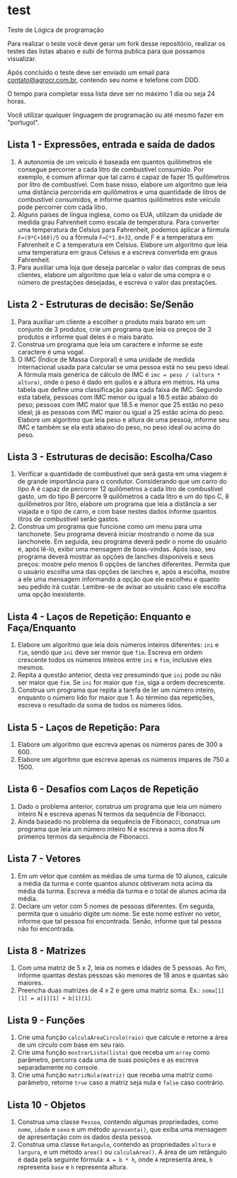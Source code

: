 # test
Teste de Lógica de programação

Para realizar o teste você deve gerar um fork desse repositório, realizar os testes das listas abaixo e subi de forma publica para que possamos visualizar.

Após concluido o teste deve ser enviado um email para contato@agrocr.com.br, contendo seu nome e telefone com DDD.

O tempo para completar essa lista deve ser no máximo 1 dia ou seja 24 horas.

Você utilizar qualquer linguagem de programação ou até mesmo fazer em "portugol".

## Lista 1 - Expressões, entrada e saída de dados

1. A autonomia de um veículo é baseada em quantos quilômetros ele consegue percorrer a cada litro de combustível consumido. Por exemplo, é comum afirmar que tal carro é capaz de fazer 15 quilômetros por litro de combustível. Com base nisso, elabore um algoritmo que leia uma distância percorrida em quilômetros e uma quantidade de litros de combustível consumidos, e informe quantos quilômetros este veículo pode percorrer com cada litro.
2. Alguns países de língua inglesa, como os EUA, utilizam da unidade de medida grau Fahrenheit como escala de temperatura. Para converter uma temperatura de Celsius para Fahrenheit, podemos aplicar a fórmula `F=(9*C+160)/5` ou a fórmula `F=C*1.8+32`, onde F é a temperatura em Fahrenheit e C a temperatura em Celsius. Elabore um algoritmo que leia uma temperatura em graus Celsius e a escreva convertida em graus Fahrenheit.
3. Para auxiliar uma loja que deseja parcelar o valor das compras de seus clientes, elabore um algoritmo que leia o valor de uma compra e o número de prestações desejadas, e escreva o valor das prestações.

## Lista 2 - Estruturas de decisão: Se/Senão

1. Para auxiliar um cliente a escolher o produto mais barato em um conjunto de 3 produtos, crie um programa que leia os preços de 3 produtos e informe qual deles é o mais barato.
2. Construa um programa que leia um caractere e informe se este caractere é uma vogal.
3. O IMC (Índice de Massa Corporal) é uma unidade de medida internacional usada para calcular se uma pessoa está no seu peso ideal. A fórmula mais genérica de cálculo de IMC é `imc = peso / (altura * altura)`, onde o peso é dado em quilos e a altura em metros. Há uma tabela que define uma classificação para cada faixa de IMC. Segundo esta tabela, pessoas com IMC menor ou igual a 18.5 estão abaixo do peso; pessoas com IMC maior que 18.5 e menor que 25 estão no peso ideal; já as pessoas com IMC maior ou igual a 25 estão acima do peso. Elabore um algoritmo que leia peso e altura de uma pessoa, informe seu IMC e também se ela está abaixo do peso, no peso ideal ou acima do peso.

## Lista 3 - Estruturas de decisão: Escolha/Caso

1. Verificar a quantidade de combustível que será gasta em uma viagem é de grande importância para o condutor. Considerando que um carro do tipo A é capaz de percorrer 12 quilômetros a cada litro de combustível gasto, um do tipo B percorre 9 quilômetros a cada litro e um do tipo C, 8 quilômetros por litro, elabore um programa que leia a distância a ser viajada e o tipo de carro, e com base nestes dados informe quantos litros de combustível serão gastos.
2. Construa um programa que funcione como um menu para uma lanchonete. Seu programa deverá iniciar mostrando o nome da sua lanchonete. Em seguida, seu programa deverá pedir o nome do usuário e, após lê-lo, exibir uma mensagem de boas-vindas. Após isso, seu programa deverá mostrar as opções de lanches disponíveis e seus preços: mostre pelo menos 6 opções de lanches diferentes. Permita que o usuário escolha uma das opções de lanches e, após a escolha, mostre a ele uma mensagem informando a opção que ele escolheu e quanto seu pedido irá custar. Lembre-se de avisar ao usuário caso ele escolha uma opção inexistente.

## Lista 4 - Laços de Repetição: Enquanto e Faça/Enquanto

1. Elabore um algoritmo que leia dois números inteiros diferentes: `ini` e `fim`, sendo que `ini` deve ser menor que `fim`. Escreva em ordem crescente todos os números inteiros entre `ini` e `fim`, inclusive eles mesmos.
2. Repita a questão anterior, desta vez presumindo que `ini` pode ou não ser maior que `fim`. Se `ini` for maior que `fim`, siga a ordem decrescente.
3. Construa um programa que repita a tarefa de ler um número inteiro, enquanto o número lido for maior que 1. Ao término das repetições, escreva o resultado da soma de todos os números lidos.

## Lista 5 - Laços de Repetição: Para

1. Elabore um algoritmo que escreva apenas os números pares de 300 a 600.
2. Elabore um algoritmo que escreva apenas os números ímpares de 750 a 1500.

## Lista 6 - Desafios com Laços de Repetição

1. Dado o problema anterior, construa um programa que leia um número inteiro N e escreva apenas N termos da sequência de Fibonacci.
2. Ainda baseado no problema da sequência de Fibonacci, construa um programa que leia um número inteiro N e escreva a soma dos N primeiros termos da sequência de Fibonacci.

## Lista 7 - Vetores

1. Em um vetor que contém as médias de uma turma de 10 alunos, calcule a média da turma e conte quantos alunos obtiveram nota acima da média da turma. Escreva a média da turma e o total de alunos acima da média.
2. Declare um vetor com 5 nomes de pessoas diferentes. Em seguida, permita que o usuário digite um nome. Se este nome estiver no vetor, informe que tal pessoa foi encontrada. Senão, informe que tal pessoa não foi encontrada.

## Lista 8 - Matrizes

1. Com uma matriz de 5 x 2, leia os nomes e idades de 5 pessoas. Ao fim, informe quantas destas pessoas são menores de 18 anos e quantas são maiores.
2. Preencha duas matrizes de 4 x 2 e gere uma matriz soma. Ex.: `soma[1][1] = a[1][1] + b[1][1]`.

## Lista 9 - Funções

1. Crie uma função `calculaAreaCirculo(raio)` que calcule e retorne a área de um círculo com base em seu raio.
2. Crie uma função `mostrarLista(lista)` que receba um `array` como parâmetro, percorra cada uma de suas posições e as escreva separadamente no console.
3. Crie uma função `matrizNula(matriz)` que receba uma matriz como parâmetro, retorne `true` caso a matriz seja nula e `false` caso contrário.

## Lista 10 - Objetos

1. Construa uma classe `Pessoa`, contendo algumas propriedades, como `nome`, `idade` e  `sexo` e um método `apresenta()`, que exiba uma mensagem de apresentação com os dados desta pessoa.
2. Construa uma classe `Retangulo`, contendo as propriedades `altura` e `largura`, e um método `area()` ou `calculaArea()`. A área de um retângulo é dada pela seguinte fórmula: `A = b * h`, onde `A` representa área, `b` representa `base` e `h` representa altura.
